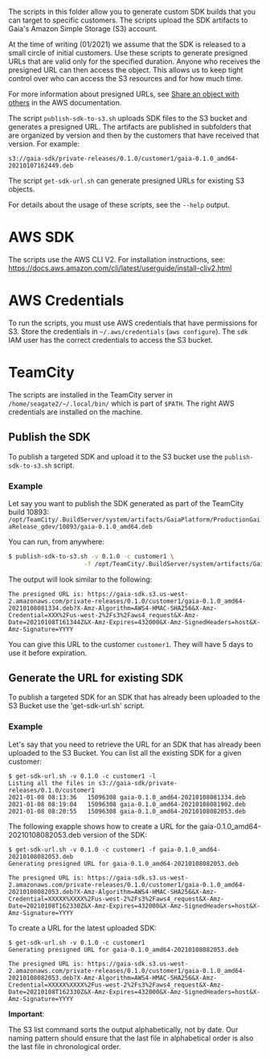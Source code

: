 The scripts in this folder allow you to generate custom SDK builds that you can target to specific customers. The scripts upload the SDK artifacts to Gaia's Amazon Simple Storage (S3) account.

At the time of writing (01/2021) we assume that the SDK is released to a small circle of initial customers. Use these scripts to generate presigned URLs that are valid only for the specified duration. Anyone who receives the presigned URL can then access the object. This allows us to keep tight control over who can access the S3 resources and for how much time.

For more information about presigned URLs, see [Share an object with others](https://docs.aws.amazon.com/AmazonS3/latest/dev/ShareObjectPreSignedURL.html) in the AWS documentation.  

The script `publish-sdk-to-s3.sh` uploads SDK files to the S3 bucket and generates a presigned URL. The artifacts are published 
in subfolders that are organized by version and then by the customers that have received that version. For example:  

`s3://gaia-sdk/private-releases/0.1.0/customer1/gaia-0.1.0_amd64-20210107162449.deb`

The script `get-sdk-url.sh` can generate presigned URLs for existing S3 objects.

For details about the usage of these scripts, see the `--help` output. 

# AWS SDK

The scripts use the AWS CLI V2. For installation instructions, see: 
https://docs.aws.amazon.com/cli/latest/userguide/install-cliv2.html

# AWS Credentials

To run the scripts, you must use AWS credentials that have permissions for S3. Store the credentials in `~/.aws/credentials` (`aws configure`). The `sdk` IAM user has the correct credentials to access the S3 bucket.

# TeamCity

The scripts are installed in the TeamCity server in `/home/seagate2/~/.local/bin/` which is part of `$PATH`. The right
AWS credentials are installed on the machine.

## Publish the SDK

To publish a targeted SDK and upload it to the S3 bucket use the `publish-sdk-to-s3.sh` script.

### Example

Let say you want to publish the SDK generated as part of the TeamCity build 10893:
`/opt/TeamCity/.BuildServer/system/artifacts/GaiaPlatform/ProductionGaiaRelease_gdev/10893/gaia-0.1.0_amd64.deb`

You can run, from anywhere:
```bash
$ publish-sdk-to-s3.sh -v 0.1.0 -c customer1 \
                     -f /opt/TeamCity/.BuildServer/system/artifacts/GaiaPlatform/ProductionGaiaRelease_gdev/10893/gaia-0.1.0_amd64.deb
```

The output will look similar to the following:

`The presigned URL is: https://gaia-sdk.s3.us-west-2.amazonaws.com/private-releases/0.1.0/customer1/gaia-0.1.0_amd64-20210108081334.deb?X-Amz-Algorithm=AWS4-HMAC-SHA256&X-Amz-Credential=XXX%2Fus-west-2%2Fs3%2Faws4_request&X-Amz-Date=20210108T161344Z&X-Amz-Expires=432000&X-Amz-SignedHeaders=host&X-Amz-Signature=YYYY`

You can give this URL to the customer `customer1`. They will have 5 days to use it before expiration.

## Generate the URL for existing SDK

To publish a targeted SDK for an SDK that has already been uploaded to the S3 Bucket use the 'get-sdk-url.sh' script.

### Example
Let's say that you need to retrieve the URL for an SDK that has already been uploaded to the S3 Bucket. You can list all the existing SDK
for a given customer:

```
$ get-sdk-url.sh -v 0.1.0 -c customer1 -l
Listing all the files in s3://gaia-sdk/private-releases/0.1.0/customer1
2021-01-08 08:13:36   15096308 gaia-0.1.0_amd64-20210108081334.deb
2021-01-08 08:19:04   15096308 gaia-0.1.0_amd64-20210108081902.deb
2021-01-08 08:20:55   15096308 gaia-0.1.0_amd64-20210108082053.deb
```

The following exapple shows how to create a URL for the gaia-0.1.0_amd64-20210108082053.deb version of the SDK:

```
$ get-sdk-url.sh -v 0.1.0 -c customer1 -f gaia-0.1.0_amd64-20210108082053.deb
Generating presigned URL for gaia-0.1.0_amd64-20210108082053.deb

The presigned URL is: https://gaia-sdk.s3.us-west-2.amazonaws.com/private-releases/0.1.0/customer1/gaia-0.1.0_amd64-20210108082053.deb?X-Amz-Algorithm=AWS4-HMAC-SHA256&X-Amz-Credential=XXXXX%XXXX%2Fus-west-2%2Fs3%2Faws4_request&X-Amz-Date=20210108T162330Z&X-Amz-Expires=432000&X-Amz-SignedHeaders=host&X-Amz-Signature=YYYY
```

To create a URL for the latest uploaded SDK:

```
$ get-sdk-url.sh -v 0.1.0 -c customer1
Generating presigned URL for gaia-0.1.0_amd64-20210108082053.deb

The presigned URL is: https://gaia-sdk.s3.us-west-2.amazonaws.com/private-releases/0.1.0/customer1/gaia-0.1.0_amd64-20210108082053.deb?X-Amz-Algorithm=AWS4-HMAC-SHA256&X-Amz-Credential=XXXXX%XXXX%2Fus-west-2%2Fs3%2Faws4_request&X-Amz-Date=20210108T162330Z&X-Amz-Expires=432000&X-Amz-SignedHeaders=host&X-Amz-Signature=YYYY
```

**Important**:

The S3 list command sorts the output alphabetically, not by date. Our naming pattern should ensure that the last file in alphabetical order is also the last file in chronological order.
